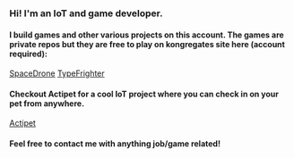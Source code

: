 ### Hi! I'm an IoT and game developer.
#### I build games and other various projects on this account. The games are private repos but they are free to play on kongregates site here (account required): 
[SpaceDrone](https://www.kongregate.com/games/Beardglass/spacedrone-idle?acomplete=space+dron)
[TypeFrighter](https://www.kongregate.com/games/Beardglass/type-frighter)
#### Checkout Actipet for a cool IoT project where you can check in on your pet from anywhere.
[Actipet](https://github.com/OlofMalmgren/ActiPet)
#### Feel free to contact me with anything job/game related!

<!--
**OlofMalmgren/OlofMalmgren** is a ✨ _special_ ✨ repository because its `README.md` (this file) appears on your GitHub profile.

Here are some ideas to get you started:

- 🔭 I’m currently working on ...
- 🌱 I’m currently learning ...
- 👯 I’m looking to collaborate on ...
- 🤔 I’m looking for help with ...
- 💬 Ask me about ...
- 📫 How to reach me: ...
- 😄 Pronouns: ...
- ⚡ Fun fact: ...
-->
